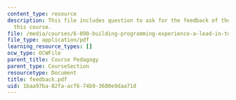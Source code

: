 ```yaml
---
content_type: resource
description: This file includes question to ask for the feedback of the students of
  this course.
file: /media/courses/6-090-building-programming-experience-a-lead-in-to-6-001-january-iap-2005/1baa97ba82faacf674b93680e9daa71d_feedback.pdf
file_type: application/pdf
learning_resource_types: []
ocw_type: OCWFile
parent_title: Course Pedagogy
parent_type: CourseSection
resourcetype: Document
title: feedback.pdf
uid: 1baa97ba-82fa-acf6-74b9-3680e9daa71d
---
```

